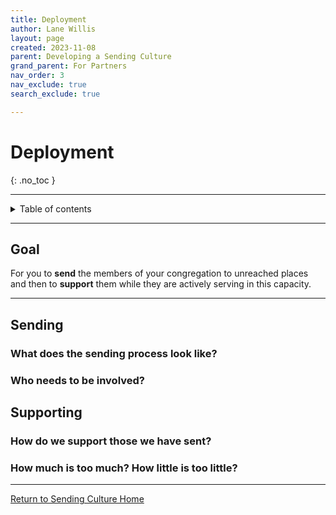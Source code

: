 ```yaml
---
title: Deployment
author: Lane Willis
layout: page
created: 2023-11-08
parent: Developing a Sending Culture
grand_parent: For Partners
nav_order: 3
nav_exclude: true
search_exclude: true

---
```


# Deployment
{: .no_toc }

---

<details closed markdown="block">
  <summary>
    Table of contents
  </summary>
  {: .text-delta }
1. TOC
{:toc}
</details>

---

## Goal
For you to **send** the members of your congregation to unreached places and then to **support** them while they are actively serving in this capacity.

---

## Sending

### What does the sending process look like?

### Who needs to be involved?

## Supporting

### How do we support those we have sent?

### How much is too much? How little is too little?

---

[Return to Sending Culture Home](/sendingculture)